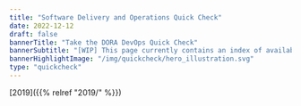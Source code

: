 ```yaml
---
title: "Software Delivery and Operations Quick Check"
date: 2022-12-12
draft: false
bannerTitle: "Take the DORA DevOps Quick Check"
bannerSubtitle: "[WIP] This page currently contains an index of available quickcheck years. Pre-launch, it will be updated to automatically route to the newest quickcheck."
bannerHighlightImage: "/img/quickcheck/hero_illustration.svg"
type: "quickcheck"
---
```


[2019]({{% relref "2019/" %}})